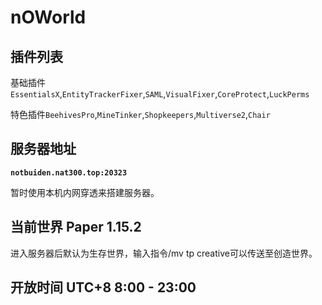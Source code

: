 # nOWorld

## 插件列表
基础插件`EssentialsX`,`EntityTrackerFixer`,`SAML`,`VisualFixer`,`CoreProtect`,`LuckPerms`

特色插件`BeehivesPro`,`MineTinker`,`Shopkeepers`,`Multiverse2`,`Chair`

## 服务器地址

**`notbuiden.nat300.top:20323`**

暂时使用本机内网穿透来搭建服务器。


## 当前世界 Paper 1.15.2
进入服务器后默认为生存世界，输入指令/mv tp creative可以传送至创造世界。

## 开放时间 UTC+8 8:00 - 23:00
